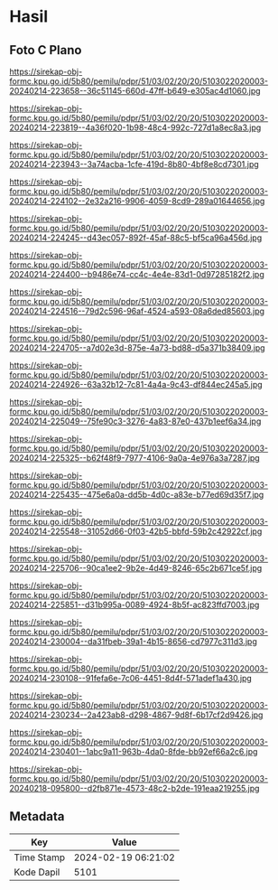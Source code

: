 # Hasil

## Foto C Plano

https://sirekap-obj-formc.kpu.go.id/5b80/pemilu/pdpr/51/03/02/20/20/5103022020003-20240214-223658--36c51145-660d-47ff-b649-e305ac4d1060.jpg

https://sirekap-obj-formc.kpu.go.id/5b80/pemilu/pdpr/51/03/02/20/20/5103022020003-20240214-223819--4a36f020-1b98-48c4-992c-727d1a8ec8a3.jpg

https://sirekap-obj-formc.kpu.go.id/5b80/pemilu/pdpr/51/03/02/20/20/5103022020003-20240214-223943--3a74acba-1cfe-419d-8b80-4bf8e8cd7301.jpg

https://sirekap-obj-formc.kpu.go.id/5b80/pemilu/pdpr/51/03/02/20/20/5103022020003-20240214-224102--2e32a216-9906-4059-8cd9-289a01644656.jpg

https://sirekap-obj-formc.kpu.go.id/5b80/pemilu/pdpr/51/03/02/20/20/5103022020003-20240214-224245--d43ec057-892f-45af-88c5-bf5ca96a456d.jpg

https://sirekap-obj-formc.kpu.go.id/5b80/pemilu/pdpr/51/03/02/20/20/5103022020003-20240214-224400--b9486e74-cc4c-4e4e-83d1-0d97285182f2.jpg

https://sirekap-obj-formc.kpu.go.id/5b80/pemilu/pdpr/51/03/02/20/20/5103022020003-20240214-224516--79d2c596-96af-4524-a593-08a6ded85603.jpg

https://sirekap-obj-formc.kpu.go.id/5b80/pemilu/pdpr/51/03/02/20/20/5103022020003-20240214-224705--a7d02e3d-875e-4a73-bd88-d5a371b38409.jpg

https://sirekap-obj-formc.kpu.go.id/5b80/pemilu/pdpr/51/03/02/20/20/5103022020003-20240214-224926--63a32b12-7c81-4a4a-9c43-df844ec245a5.jpg

https://sirekap-obj-formc.kpu.go.id/5b80/pemilu/pdpr/51/03/02/20/20/5103022020003-20240214-225049--75fe90c3-3276-4a83-87e0-437b1eef6a34.jpg

https://sirekap-obj-formc.kpu.go.id/5b80/pemilu/pdpr/51/03/02/20/20/5103022020003-20240214-225325--b62f48f9-7977-4106-9a0a-4e976a3a7287.jpg

https://sirekap-obj-formc.kpu.go.id/5b80/pemilu/pdpr/51/03/02/20/20/5103022020003-20240214-225435--475e6a0a-dd5b-4d0c-a83e-b77ed69d35f7.jpg

https://sirekap-obj-formc.kpu.go.id/5b80/pemilu/pdpr/51/03/02/20/20/5103022020003-20240214-225548--31052d66-0f03-42b5-bbfd-59b2c42922cf.jpg

https://sirekap-obj-formc.kpu.go.id/5b80/pemilu/pdpr/51/03/02/20/20/5103022020003-20240214-225706--90ca1ee2-9b2e-4d49-8246-65c2b671ce5f.jpg

https://sirekap-obj-formc.kpu.go.id/5b80/pemilu/pdpr/51/03/02/20/20/5103022020003-20240214-225851--d31b995a-0089-4924-8b5f-ac823ffd7003.jpg

https://sirekap-obj-formc.kpu.go.id/5b80/pemilu/pdpr/51/03/02/20/20/5103022020003-20240214-230004--da31fbeb-39a1-4b15-8656-cd7977c311d3.jpg

https://sirekap-obj-formc.kpu.go.id/5b80/pemilu/pdpr/51/03/02/20/20/5103022020003-20240214-230108--91fefa6e-7c06-4451-8d4f-571adef1a430.jpg

https://sirekap-obj-formc.kpu.go.id/5b80/pemilu/pdpr/51/03/02/20/20/5103022020003-20240214-230234--2a423ab8-d298-4867-9d8f-6b17cf2d9426.jpg

https://sirekap-obj-formc.kpu.go.id/5b80/pemilu/pdpr/51/03/02/20/20/5103022020003-20240214-230401--1abc9a11-963b-4da0-8fde-bb92ef66a2c6.jpg

https://sirekap-obj-formc.kpu.go.id/5b80/pemilu/pdpr/51/03/02/20/20/5103022020003-20240218-095800--d2fb871e-4573-48c2-b2de-191eaa219255.jpg


## Metadata

| Key        | Value               |
| ---------- | ------------------- |
| Time Stamp | 2024-02-19 06:21:02 |
| Kode Dapil | 5101                |



